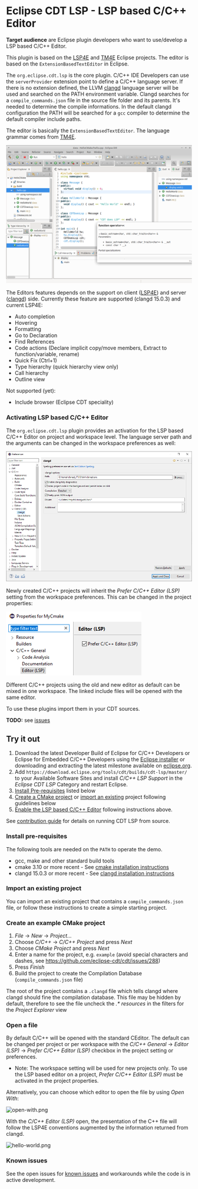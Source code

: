 # Eclipse CDT LSP - LSP based C/C++ Editor

**Target audience** are Eclipse plugin developers who want to use/develop a LSP based C/C++ Editor.

This plugin is based on the [LSP4E](https://github.com/eclipse/lsp4e) and [TM4E](https://github.com/eclipse/tm4e) Eclipse projects. The editor is based on the `ExtensionBasedTextEditor` in Eclipse.

The `org.eclipse.cdt.lsp` is the core plugin. C/C++ IDE Developers can use the `serverProvider` extension point to define a C/C++ language server. If there is no extension defined, the LLVM [clangd](https://clangd.llvm.org/) language server will be used and searched on the PATH environment variable. Clangd searches for a `compile_commands.json` file in the source file folder and its parents. It's needed to determine the compile informations. In the default clangd configuration the PATH will be searched for a `gcc` compiler to determine the default compiler include paths.

The editor is basically the `ExtensionBasedTextEditor`. The language grammar comes from [TM4E](https://github.com/eclipse/tm4e). 

![screenshot.png](images/screenshot.png "screenshot.png")



The Editors features depends on the support on client ([LSP4E](https://github.com/eclipse/lsp4e)) and server ([clangd](https://clangd.llvm.org/)) side.
Currently these feature are supported (clangd 15.0.3) and current LSP4E:

- Auto completion
- Hovering
- Formatting
- Go to Declaration
- Find References
- Code actions (Declare implicit copy/move members, Extract to function/variable, rename)
- Quick Fix (Ctrl+1)
- Type hierarchy (quick hierarchy view only) 
- Call hierarchy
- Outline view

Not supported (yet):
- Include browser (Eclipse CDT speciality)

### Activating LSP based C/C++ Editor

The `org.eclipse.cdt.lsp` plugin provides an activation for the LSP based C/C++ Editor on project and workspace level. 
The language server path and the arguments can be changed in the workspace preferences as well:

![image](images/preferences.png "preferences.png")

Newly created C/C++ projects will inherit the *Prefer C/C++ Editor (LSP)* setting from the workspace preferences. This can be changed in the project properties:

![image](images/preferences-prefer-lsp.png "preferences-prefer-lsp.png")

Different C/C++ projects using the old and new editor as default can be mixed in one workspace. The linked include files will be opened with the same editor.

To use these plugins import them in your CDT sources.

**TODO:**
see [issues](https://github.com/eclipse-cdt/cdt-lsp/issues)

## Try it out

1. Download the latest Developer Build of Eclipse for C/C++ Developers or Eclipse for Embedded C/C++ Developers using the [Eclipse installer](https://www.eclipse.org/downloads/packages/installer) or downloading and extracting the latest milestone available on [eclipse.org](https://www.eclipse.org/downloads/packages/release/).
2. Add `https://download.eclipse.org/tools/cdt/builds/cdt-lsp/master/` to your Available Software Sites and install *C/C++ LSP Support* in the *Eclipse CDT LSP* Category and restart Eclipse.
3. [Install Pre-requisites](#install-pre-requisites) listed below
4. [Create a CMake project](#create-an-example-cmake-project) or [import an existing](#import-an-existing-project) project following guidelines below
5. [Enable the LSP based C/C++ Editor](#activating-lsp-based-cc-editor) following instructions above.

See [contribution guide](CONTRIBUTING.md) for details on running CDT LSP from source.

### Install pre-requisites

The following tools are needed on the `PATH` to operate the demo.

- gcc, make and other standard build tools
- cmake 3.10 or more recent - See [cmake installation instructions](https://cmake.org/install/)
- clangd 15.0.3 or more recent - See [clangd installation instructions](https://clangd.llvm.org/installation#installing-clangd)

### Import an existing project

You can import an existing project that contains a `compile_commands.json` file, or follow these instructions to create a simple starting project.

### Create an example CMake project


1. *File* -> *New* -> *Project...*
2. Choose *C/C++* -> *C/C++ Project* and press *Next*
3. Choose *CMake Project* and press *Next*
4. Enter a name for the project, e.g. `example` (avoid special characters and dashes, see https://github.com/eclipse-cdt/cdt/issues/288)
5. Press *Finish*
6. Build the project to create the Compilation Database (`compile_commands.json` file)

The root of the project contains a `.clangd` file which tells clangd where clangd should fine the compilation database.
This file may be hidden by default, therefore to see the file uncheck the *.\* resources* in the filters for the *Project Explorer* view

### Open a file

By default C/C++ will be opened with the standard CEditor.
The default can be changed per project or per workspace with the *C/C++ General* -> *Editor (LSP)* -> *Prefer C/C++ Editor (LSP)* checkbox in the project setting or preferences.

- Note: The workspace setting will be used for new projects only. To use the LSP based editor on a project, *Prefer C/C++ Editor (LSP)* must be activated in the project properties.

Alternatively, you can choose which editor to open the file by using *Open With*:

![open-with.png](images/open-with.png "open-with.png")


With the *C/C++ Editor (LSP)* open, the presentation of the C++ file will follow the LSP4E conventions augmented by the information returned from clangd.

![hello-world.png](images/hello-world.png "hello-world.png")


### Known issues

See the open issues for [known issues](https://github.com/eclipse-cdt/cdt-lsp/issues) and workarounds while the code is in active development.
